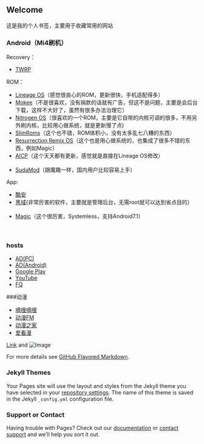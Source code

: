 ## Welcome 

这是我的个人书签，主要用于收藏常用的网站

### Android（Mi4刷机）

Recovery：                                                                                                                       
- [TWRP](https://twrp.me/)

ROM：                                                                                                                          
- [Lineage OS](https://download.lineageos.org/)（感觉很良心的ROM，更新很快，手机适配得多）
- [Mokee](https://download.mokeedev.com/)（不是很喜欢，没有捐款的话就有广告，但这不是问题，主要是会后台下载，这样不大好了，虽然有很多办法治理它）
- [Nitrogen OS](https://sourceforge.net/projects/nitrogen-project/)（很喜欢的一个ROM，主要是它自带的内核可调的很多，不用另外刷内核，比较用心做系统，就是更新慢了点)
- [SlimRoms](https://slimroms.org/)（这个也不错，ROM体积小，没有太多乱七八糟的东西） 
- [Resurrection Remix OS](http://www.resurrectionremix.com/)（这个也是用心做系统的，也集成了很多不错的东西，例如Magic）    
- [AICP](http://dwnld.aicp-rom.com/)（这个天天都有更新，感觉就是直接在Lineage OS修改）                                              
- [SudaMod](http://sudamod.download/)（跟魔趣一样，国内用户比较容易上手）  

App:
- [酷安](https://apkcool.com/)                                                                                                   
- [黑域](https://piebridge.me/br/)(非常厉害的软件，主要就是管理后台，无需root就可以达到省点目的）                   
- [Magic]()（这个很厉害，Systemless，支持Android7.1）                                                                                                                                                                                                                

### hosts        

- [AD(PC)](https://raw.githubusercontent.com/vokins/yhosts/master/hosts.txt)                  
- [AD(Android)](https://raw.githubusercontent.com/vokins/yhosts/master/hosts)       
- [Google Play](https://raw.githubusercontent.com/sy618/hosts/master/p)       
- [YouTube](https://raw.githubusercontent.com/sy618/hosts/master/y)           
- [FQ](https://raw.githubusercontent.com/racaljk/hosts/master/hosts)                                                                                                                                                                                               

###动漫

- [嘀哩嘀哩](http://www.dilidili.wang/)                                                                                         
- [动漫FM](http://www.dongman.fm/)                                                                                               
- [动漫之家](http://manhua.dmzj.com/)                                                                                            
- [爱看漫](http://www.ikanman.com/)                                                                                              

[Link](url) and ![Image](src)

For more details see [GitHub Flavored Markdown](https://guides.github.com/features/mastering-markdown/).

### Jekyll Themes

Your Pages site will use the layout and styles from the Jekyll theme you have selected in your [repository settings](https://github.com/chstarme/chstar/settings). The name of this theme is saved in the Jekyll `_config.yml` configuration file.

### Support or Contact

Having trouble with Pages? Check out our [documentation](https://help.github.com/categories/github-pages-basics/) or [contact support](https://github.com/contact) and we’ll help you sort it out.
